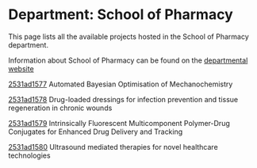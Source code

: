 # Department: **School of Pharmacy**

This page lists all the available projects hosted in the School of Pharmacy department.

Information about School of Pharmacy can be found on the [departmental website](https://www.ucl.ac.uk/pharmacy)

[2531ad1577](../projects/2531ad1577.md) Automated Bayesian Optimisation of Mechanochemistry

[2531ad1578](../projects/2531ad1578.md) Drug-loaded dressings for infection prevention and tissue regeneration in chronic wounds

[2531ad1579](../projects/2531ad1579.md) Intrinsically Fluorescent Multicomponent Polymer-Drug Conjugates for Enhanced Drug Delivery and Tracking

[2531ad1580](../projects/2531ad1580.md) Ultrasound mediated therapies for novel healthcare technologies

